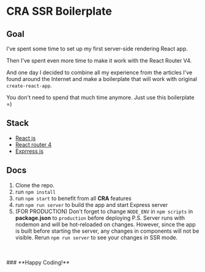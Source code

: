 # CRA SSR Boilerplate

## Goal

I've spent some time to set up my first server-side rendering React app.

Then I've spent even more time to make it work with the React Router V4.

And one day I decided to combine all my experience from the articles I've found around the Internet and make a boilerplate that will work with original ```create-react-app```.

You don't need to spend that much time anymore. Just use this boilerplate =)

## Stack

- [React js](https://reactjs.org/)
- [React router 4](https://reacttraining.com/react-router/web/guides/quick-start)
- [Exprress js](http://expressjs.com/)

## Docs

1. Clone the repo.
2. run ```npm install```
3. run ```npm start``` to benefit from all **CRA** features
4. run ```npm run server``` to build the app and start Express server
5. (FOR PRODUCTION) Don't forget to change ```NODE_ENV``` in ```npm scripts``` in **package.json** to ```production``` before deploying
P.S. Server runs with nodemon and will be hot-reloaded on changes. However, since the app is built before starting the server, any changes in components will not be visible. Rerun ```npm run server``` to see your changes in SSR mode.


<br>
<br>
### **Happy Coding!**
